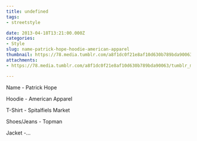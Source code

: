 ```yaml
---
title: undefined
tags:
- streetstyle

date: 2013-04-18T13:21:00.000Z
categories:
- Style
slug: name-patrick-hope-hoodie-american-apparel
thumbnail: https://78.media.tumblr.com/a8f1dc0f21e8af10d630b789bda90063/tumblr_mlgd45g44h1rhrm24o1_r1_1280.jpg
attachments:
- https://78.media.tumblr.com/a8f1dc0f21e8af10d630b789bda90063/tumblr_mlgd45g44h1rhrm24o1_r1_1280.jpg

---
```


Name - Patrick Hope 

  Hoodie - American Apparel 

  T-Shirt - Spitalfiels Market 

  Shoes/Jeans - Topman 

  Jacket -...
